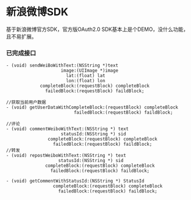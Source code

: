 # 新浪微博SDK #

基于新浪微博官方SDK，官方版OAuth2.0 SDK基本上是个DEMO，没什么功能，且不易扩展。

### 已完成接口 ###
	- (void) sendWeiBoWithText:(NSString *)text
	                     image:(UIImage *)image
	                       lat:(float) lat
	                       lon:(float) lon
	             completeBlock:(requestBlock) completeBlock
	               failedBlock:(requestBlock) faildBlock;

	//获取当前用户数据
	- (void) getUserDataWithCompleteBlock:(requestBlock) completeBlock
	                          failedBlock:(requestBlock) faildBlock;

	//评论
	- (void) commentWeiboWithText:(NSString *) text
	                     statusId:(NSString *) sid
	                completeBlock:(requestBlock) completeBlock
	                  failedBlock:(requestBlock) faildBlock;
	//转发
	- (void) repostWeiboWithText:(NSString *) text
	                    statusId:(NSString *) sid
	               completeBlock:(requestBlock) completeBlock
	                 failedBlock:(requestBlock) faildBlock;

	- (void) getCommentWithStatusId:(NSString *) StatusId
	                  completeBlock:(requestBlock) completeBlock
	                    failedBlock:(requestBlock) faildBlock;

	     